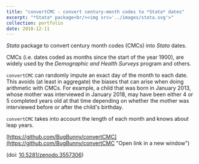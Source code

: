 ```yaml
---
title: "convertCMC - convert century-month codes to *Stata* dates"
excerpt: "*Stata* package<br/><img src='../images/stata.svg'>"
collection: portfolio
date: 2018-12-11
---
```


*Stata* package to convert century month codes (CMCs) into *Stata* dates.

CMCs (i.e. dates coded as months since the start of the year 1900), are widely used by the *Demographic and Health Surveys* program and others.

`convertCMC` can randomly impute an exact day of the month to each date. This avoids (at least in aggregate) the biases that can arise when doing arithmetic with CMCs. For example, a child that was born in January 2013, whose mother was interviewed in January 2018, may have been either 4 or 5 completed years old at that time depending on whether the mother was interviewed before or after the child's birthday.

`convertCMC` takes into account the length of each month and knows about leap years. 

[https://github.com/BugBunny/convertCMC](https://github.com/BugBunny/convertCMC "Open link in a new window")

(doi: [10.5281/zenodo.3557306](https://doi.org/10.5281/zenodo.3557306)) 
